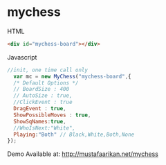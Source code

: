 # mychess

HTML
```html
<div id="mychess-board"></div>
```
Javascript
```js
//init, one time call only
  var mc = new MyChess("mychess-board",{
  /* Default Options */
  // BoardSize : 400
  // AutoSize : true,
  //ClickEvent : true
  DragEvent : true,
  ShowPossibleMoves : true,
  ShowSqNames:true,
  //WhoIsNext:"White",
  Playing:"Both" // Black,White,Both,None
});

```
Demo Available at: http://mustafaarikan.net/mychess
